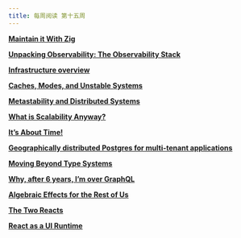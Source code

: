 ```yaml
---
title: 每周阅读 第十五周
---
```


**[Maintain it With Zig](https://kristoff.it/blog/maintain-it-with-zig/)**

**[Unpacking Observability: The Observability Stack](https://storiesfromtheherd.com/unpacking-observability-the-observability-stack-93d4733e2a72)**

**[Infrastructure overview](https://mangadex.dev/mangadex-v5-infrastructure-overview)**

**[Caches, Modes, and Unstable Systems](https://brooker.co.za/blog/2021/08/27/caches.html)**

**[Metastability and Distributed Systems](https://brooker.co.za/blog/2021/05/24/metastable.html)**

**[What is Scalability Anyway?](https://brooker.co.za/blog/2024/01/18/scalability.html)**

**[It’s About Time!](https://brooker.co.za/blog/2023/11/27/about-time.html)**

**[Geographically distributed Postgres for multi-tenant applications](https://xata.io/blog/geo-distributed-postgres)**

**[Moving Beyond Type Systems](https://vhyrro.github.io/posts/effect-systems)**

**[Why, after 6 years, I’m over GraphQL](https://bessey.dev/blog/2024/05/24/why-im-over-graphql)**

**[Algebraic Effects for the Rest of Us](https://overreacted.io/algebraic-effects-for-the-rest-of-us/)**

**[The Two Reacts](https://overreacted.io/the-two-reacts/)**

**[React as a UI Runtime](https://overreacted.io/react-as-a-ui-runtime)**

